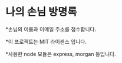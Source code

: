 나의 손님 방명록
================

*손님의 이름과 이메일 주소를 접수합니다.

*이 프로젝트는 MIT 라이센스 입니다.

*사용한 node 모듈은 express, morgan 등입니다.

